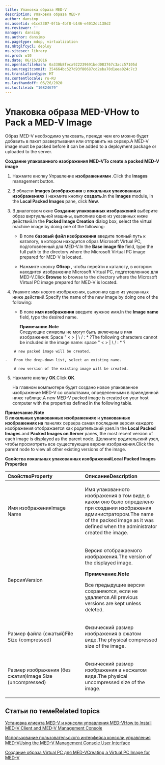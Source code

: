 ```yaml
---
title: Упаковка образа MED-V
description: Упаковка образа MED-V
author: dansimp
ms.assetid: e1ce2307-0f1b-4bf8-b146-e4012dc138d2
ms.reviewer: ''
manager: dansimp
ms.author: dansimp
ms.pagetype: mdop, virtualization
ms.mktglfcycl: deploy
ms.sitesec: library
ms.prod: w10
ms.date: 06/16/2016
ms.openlocfilehash: 0a330b8feca922239691bed083767c3acc57105d
ms.sourcegitcommit: 354664bc527d93f80687cd2eba70d1eea024c7c3
ms.translationtype: MT
ms.contentlocale: ru-RU
ms.lasthandoff: 06/26/2020
ms.locfileid: "10824679"
---
```

# <span data-ttu-id="4c905-103">Упаковка образа MED-V</span><span class="sxs-lookup"><span data-stu-id="4c905-103">How to Pack a MED-V Image</span></span>


<span data-ttu-id="4c905-104">Образ MED-V необходимо упаковать, прежде чем его можно будет добавить в пакет развертывания или отправить на сервер.</span><span class="sxs-lookup"><span data-stu-id="4c905-104">A MED-V image must be packed before it can be added to a deployment package or uploaded to the server.</span></span>

**<span data-ttu-id="4c905-105">Создание упакованного изображения MED-V</span><span class="sxs-lookup"><span data-stu-id="4c905-105">To create a packed MED-V image</span></span>**

1.  <span data-ttu-id="4c905-106">Нажмите кнопку Управление **изображениями** .</span><span class="sxs-lookup"><span data-stu-id="4c905-106">Click the **Images** management button.</span></span>

2.  <span data-ttu-id="4c905-107">В области **Images (изображения** в **локальных упакованных изображениях** ) нажмите кнопку **создать**.</span><span class="sxs-lookup"><span data-stu-id="4c905-107">In the **Images** module, in the **Local Packed Images** pane, click **New**.</span></span>

3.  <span data-ttu-id="4c905-108">В диалоговом окне **Создание упакованных изображений** выберите образ виртуальной машины, выполнив одно из указанных ниже действий.</span><span class="sxs-lookup"><span data-stu-id="4c905-108">In the **Packed Image Creation** dialog box, select the virtual machine image by doing one of the following:</span></span>

    -   <span data-ttu-id="4c905-109">В поле **базовый файл изображения** введите полный путь к каталогу, в котором находится образ Microsoft Virtual PC, подготовленный для MED-V.</span><span class="sxs-lookup"><span data-stu-id="4c905-109">In the **Base image file** field, type the full path to the directory where the Microsoft Virtual PC image prepared for MED-V is located.</span></span>

    -   <span data-ttu-id="4c905-110">Нажмите кнопку **Обзор** , чтобы перейти к каталогу, в котором находится изображение Microsoft Virtual PC, подготовленное для MED-V.</span><span class="sxs-lookup"><span data-stu-id="4c905-110">Click **Browse** to browse to the directory where the Microsoft Virtual PC image prepared for MED-V is located.</span></span>

4.  <span data-ttu-id="4c905-111">Укажите имя нового изображения, выполнив одно из указанных ниже действий.</span><span class="sxs-lookup"><span data-stu-id="4c905-111">Specify the name of the new image by doing one of the following:</span></span>

    -   <span data-ttu-id="4c905-112">В поле **имя изображения** введите нужное имя.</span><span class="sxs-lookup"><span data-stu-id="4c905-112">In the **Image name** field, type the desired name.</span></span>

        **<span data-ttu-id="4c905-113">Примечание.</span><span class="sxs-lookup"><span data-stu-id="4c905-113">Note</span></span>**  
        <span data-ttu-id="4c905-114">Следующие символы не могут быть включены в имя изображения: Space " &lt; &gt; | \\ / : \* ?</span><span class="sxs-lookup"><span data-stu-id="4c905-114">The following characters cannot be included in the image name: space " &lt; &gt; | \\ / : \* ?</span></span>



~~~
    A new packed image will be created.

-   From the drop-down list, select an existing name.

    A new version of the existing image will be created.
~~~

5. <span data-ttu-id="4c905-115">Нажмите кнопку **ОК**.</span><span class="sxs-lookup"><span data-stu-id="4c905-115">Click **OK**.</span></span>

   <span data-ttu-id="4c905-116">На главном компьютере будет создано новое упакованное изображение MED-V со свойствами, определенными в приведенной ниже таблице.</span><span class="sxs-lookup"><span data-stu-id="4c905-116">A new MED-V packed image is created on your host computer with the properties defined in the following table.</span></span>

**<span data-ttu-id="4c905-117">Примечание.</span><span class="sxs-lookup"><span data-stu-id="4c905-117">Note</span></span>**  
<span data-ttu-id="4c905-118">В **локальных упакованных изображениях** и **упакованных изображениях на** панелях сервера самая последняя версия каждого изображения отображается как родительский узел.</span><span class="sxs-lookup"><span data-stu-id="4c905-118">In the **Local Packed Images** and **Packed Images on Server** panes, the most recent version of each image is displayed as the parent node.</span></span> <span data-ttu-id="4c905-119">Щелкните родительский узел, чтобы просмотреть все существующие версии изображения.</span><span class="sxs-lookup"><span data-stu-id="4c905-119">Click the parent node to view all other existing versions of the image.</span></span>



**<span data-ttu-id="4c905-120">Свойства локальных упакованных изображений</span><span class="sxs-lookup"><span data-stu-id="4c905-120">Local Packed Images Properties</span></span>**

<table>
<colgroup>
<col width="50%" />
<col width="50%" />
</colgroup>
<thead>
<tr class="header">
<th align="left"><span data-ttu-id="4c905-121">Свойство</span><span class="sxs-lookup"><span data-stu-id="4c905-121">Property</span></span></th>
<th align="left"><span data-ttu-id="4c905-122">Описание</span><span class="sxs-lookup"><span data-stu-id="4c905-122">Description</span></span></th>
</tr>
</thead>
<tbody>
<tr class="odd">
<td align="left"><p><span data-ttu-id="4c905-123">Имя изображения</span><span class="sxs-lookup"><span data-stu-id="4c905-123">Image Name</span></span></p></td>
<td align="left"><p><span data-ttu-id="4c905-124">Имя упакованного изображения в том виде, в каком оно было определено при создании изображения администратором.</span><span class="sxs-lookup"><span data-stu-id="4c905-124">The name of the packed image as it was defined when the administrator created the image.</span></span></p></td>
</tr>
<tr class="even">
<td align="left"><p><span data-ttu-id="4c905-125">Версия</span><span class="sxs-lookup"><span data-stu-id="4c905-125">Version</span></span></p></td>
<td align="left"><p><span data-ttu-id="4c905-126">Версия отображаемого изображения.</span><span class="sxs-lookup"><span data-stu-id="4c905-126">The version of the displayed image.</span></span></p>
<div class="alert">
<strong><span data-ttu-id="4c905-127">Примечание.</span><span class="sxs-lookup"><span data-stu-id="4c905-127">Note</span></span></strong><br/><p><span data-ttu-id="4c905-128">Все предыдущие версии сохраняются, если не удаляется.</span><span class="sxs-lookup"><span data-stu-id="4c905-128">All previous versions are kept unless deleted.</span></span></p>
</div>
<div>

</div></td>
</tr>
<tr class="odd">
<td align="left"><p><span data-ttu-id="4c905-129">Размер файла (сжатый)</span><span class="sxs-lookup"><span data-stu-id="4c905-129">File Size (compressed)</span></span></p></td>
<td align="left"><p><span data-ttu-id="4c905-130">Физический размер изображения в сжатом виде.</span><span class="sxs-lookup"><span data-stu-id="4c905-130">The physical compressed size of the image.</span></span></p></td>
</tr>
<tr class="even">
<td align="left"><p><span data-ttu-id="4c905-131">Размер изображения (без сжатия)</span><span class="sxs-lookup"><span data-stu-id="4c905-131">Image Size (uncompressed)</span></span></p></td>
<td align="left"><p><span data-ttu-id="4c905-132">Физический размер изображения в несжатом виде.</span><span class="sxs-lookup"><span data-stu-id="4c905-132">The physical uncompressed size of the image.</span></span></p></td>
</tr>
</tbody>
</table>



## <span data-ttu-id="4c905-133">Статьи по теме</span><span class="sxs-lookup"><span data-stu-id="4c905-133">Related topics</span></span>


[<span data-ttu-id="4c905-134">Установка клиента MED-V и консоли управления MED-V</span><span class="sxs-lookup"><span data-stu-id="4c905-134">How to Install MED-V Client and MED-V Management Console</span></span>](how-to-install-med-v-client-and-med-v-management-console.md)

[<span data-ttu-id="4c905-135">Использование пользовательского интерфейса консоли управления MED-V</span><span class="sxs-lookup"><span data-stu-id="4c905-135">Using the MED-V Management Console User Interface</span></span>](using-the-med-v-management-console-user-interface.md)

[<span data-ttu-id="4c905-136">Создание образа Virtual PC для MED-V</span><span class="sxs-lookup"><span data-stu-id="4c905-136">Creating a Virtual PC Image for MED-V</span></span>](creating-a-virtual-pc-image-for-med-v.md)









